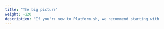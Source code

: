```yaml
---
title: "The big picture"
weight: -220
description: "If you're new to Platform.sh, we recommend starting with Structure and Build & Deploy, which will get you started on the right track to use Platform.sh most effectively."
---
```

